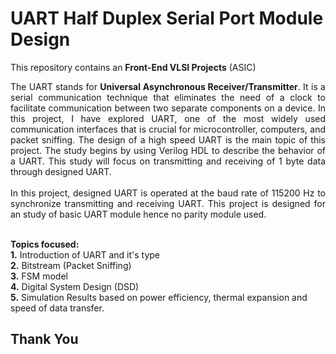 # UART Half Duplex Serial Port Module Design
This repository contains an **Front-End VLSI Projects** (ASIC)<br />

<div style="text-align: justify">The UART stands for <b>Universal Asynchronous Receiver/Transmitter</b>. It is a serial communication technique that eliminates the need of a clock to facilitate communication between two separate components on a device. In this project, I have explored UART, one of the most widely used communication interfaces that is crucial for microcontroller, computers, and packet sniffing. The design of a high speed UART is the main topic of this project. The study begins by using Verilog HDL to describe the behavior of a UART. This study will focus on transmitting and receiving of 1 byte data through designed UART.
<br />
</br>
In this project, designed UART is operated at the baud rate of 115200 Hz to synchronize transmitting and receiving UART. This project is designed for an study of basic UART module hence no parity module used.</div>
</br>

**Topics focused:**<br />
**1.** Introduction of UART and it's type<br />
**2.** Bitstream (Packet Sniffing)<br />
**3.** FSM model<br />
**4.** Digital System Design (DSD)<br />
**5.** Simulation Results based on power efficiency, thermal expansion and speed of data transfer.<br />

## Thank You
